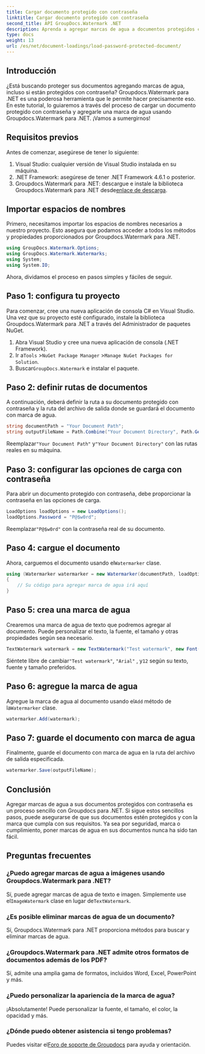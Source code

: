 ```yaml
---
title: Cargar documento protegido con contraseña
linktitle: Cargar documento protegido con contraseña
second_title: API GroupDocs.Watermark .NET
description: Aprenda a agregar marcas de agua a documentos protegidos con contraseña usando Groupdocs para .NET con nuestra guía paso a paso. Proteja y marque sus archivos fácilmente.
type: docs
weight: 13
url: /es/net/document-loadings/load-password-protected-document/
---
```

## Introducción
¿Está buscando proteger sus documentos agregando marcas de agua, incluso si están protegidos con contraseña? Groupdocs.Watermark para .NET es una poderosa herramienta que le permite hacer precisamente eso. En este tutorial, lo guiaremos a través del proceso de cargar un documento protegido con contraseña y agregarle una marca de agua usando Groupdocs.Watermark para .NET. ¡Vamos a sumergirnos!
## Requisitos previos
Antes de comenzar, asegúrese de tener lo siguiente:
1. Visual Studio: cualquier versión de Visual Studio instalada en su máquina.
2. .NET Framework: asegúrese de tener .NET Framework 4.6.1 o posterior.
3. Groupdocs.Watermark para .NET: descargue e instale la biblioteca Groupdocs.Watermark para .NET desde[enlace de descarga](https://releases.groupdocs.com/Watermark/net/).
## Importar espacios de nombres
Primero, necesitamos importar los espacios de nombres necesarios a nuestro proyecto. Esto asegura que podamos acceder a todos los métodos y propiedades proporcionados por Groupdocs.Watermark para .NET.
```csharp
using GroupDocs.Watermark.Options;
using GroupDocs.Watermark.Watermarks;
using System;
using System.IO;
```
Ahora, dividamos el proceso en pasos simples y fáciles de seguir.
## Paso 1: configura tu proyecto
Para comenzar, cree una nueva aplicación de consola C# en Visual Studio. Una vez que su proyecto esté configurado, instale la biblioteca Groupdocs.Watermark para .NET a través del Administrador de paquetes NuGet.
1. Abra Visual Studio y cree una nueva aplicación de consola (.NET Framework).
2.  Ir a`Tools` >`NuGet Package Manager` >`Manage NuGet Packages for Solution`.
3.  Buscar`GroupDocs.Watermark` e instalar el paquete.
## Paso 2: definir rutas de documentos
A continuación, deberá definir la ruta a su documento protegido con contraseña y la ruta del archivo de salida donde se guardará el documento con marca de agua.
```csharp
string documentPath = "Your Document Path";
string outputFileName = Path.Combine("Your Document Directory", Path.GetFileName(documentPath));
```
 Reemplazar`"Your Document Path"` y`"Your Document Directory"` con las rutas reales en su máquina.
## Paso 3: configurar las opciones de carga con contraseña
Para abrir un documento protegido con contraseña, debe proporcionar la contraseña en las opciones de carga.
```csharp
LoadOptions loadOptions = new LoadOptions();
loadOptions.Password = "P@$w0rd";
```
 Reemplazar`"P@$w0rd"` con la contraseña real de su documento.
## Paso 4: cargue el documento
 Ahora, carguemos el documento usando el`Watermarker` clase.
```csharp
using (Watermarker watermarker = new Watermarker(documentPath, loadOptions))
{
    // Su código para agregar marca de agua irá aquí
}
```
## Paso 5: crea una marca de agua
Crearemos una marca de agua de texto que podremos agregar al documento. Puede personalizar el texto, la fuente, el tamaño y otras propiedades según sea necesario.
```csharp
TextWatermark watermark = new TextWatermark("Test watermark", new Font("Arial", 12));
```
 Siéntete libre de cambiar`"Test watermark"`, `"Arial"` , y`12` según su texto, fuente y tamaño preferidos.
## Paso 6: agregue la marca de agua
 Agregue la marca de agua al documento usando el`Add` método de la`Watermarker` clase.
```csharp
watermarker.Add(watermark);
```
## Paso 7: guarde el documento con marca de agua
Finalmente, guarde el documento con marca de agua en la ruta del archivo de salida especificada.
```csharp
watermarker.Save(outputFileName);
```
## Conclusión
Agregar marcas de agua a sus documentos protegidos con contraseña es un proceso sencillo con Groupdocs para .NET. Si sigue estos sencillos pasos, puede asegurarse de que sus documentos estén protegidos y con la marca que cumpla con sus requisitos. Ya sea por seguridad, marca o cumplimiento, poner marcas de agua en sus documentos nunca ha sido tan fácil.
## Preguntas frecuentes
### ¿Puedo agregar marcas de agua a imágenes usando Groupdocs.Watermark para .NET?
 Sí, puede agregar marcas de agua de texto e imagen. Simplemente use el`ImageWatermark` clase en lugar de`TextWatermark`.
### ¿Es posible eliminar marcas de agua de un documento?
Sí, Groupdocs.Watermark para .NET proporciona métodos para buscar y eliminar marcas de agua.
### ¿Groupdocs.Watermark para .NET admite otros formatos de documentos además de los PDF?
Sí, admite una amplia gama de formatos, incluidos Word, Excel, PowerPoint y más.
### ¿Puedo personalizar la apariencia de la marca de agua?
¡Absolutamente! Puede personalizar la fuente, el tamaño, el color, la opacidad y más.
### ¿Dónde puedo obtener asistencia si tengo problemas?
 Puedes visitar el[Foro de soporte de Groupdocs](https://forum.groupdocs.com/c/watermark/19) para ayuda y orientación.